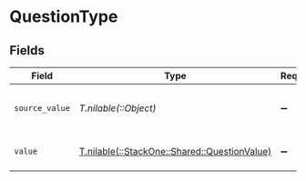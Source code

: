 # QuestionType


## Fields

| Field                                                                                | Type                                                                                 | Required                                                                             | Description                                                                          | Example                                                                              |
| ------------------------------------------------------------------------------------ | ------------------------------------------------------------------------------------ | ------------------------------------------------------------------------------------ | ------------------------------------------------------------------------------------ | ------------------------------------------------------------------------------------ |
| `source_value`                                                                       | *T.nilable(::Object)*                                                                | :heavy_minus_sign:                                                                   | The source value of the questions type.                                              | ShortText                                                                            |
| `value`                                                                              | [T.nilable(::StackOne::Shared::QuestionValue)](../../models/shared/questionvalue.md) | :heavy_minus_sign:                                                                   | The type of the questions.                                                           | short_text                                                                           |